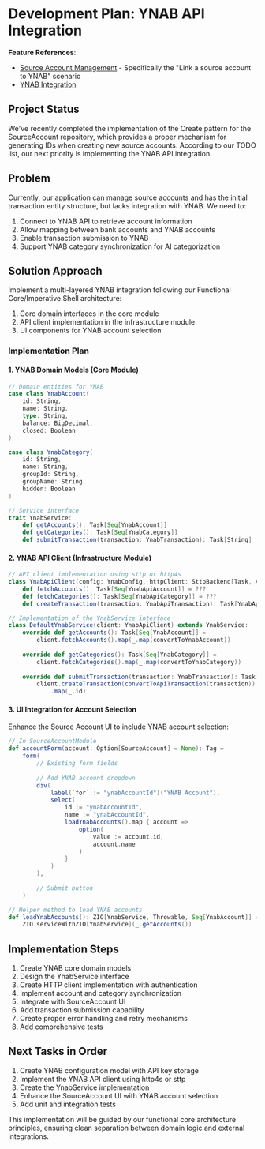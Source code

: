 # Development Plan: YNAB API Integration

**Feature References**: 
- [Source Account Management](../ynab-importer/features/source_account_management.feature) - Specifically the "Link a source account to YNAB" scenario
- [YNAB Integration](../ynab-importer/features/ynab_integration.feature)

## Project Status

We've recently completed the implementation of the Create pattern for the SourceAccount repository, which provides a proper mechanism for generating IDs when creating new source accounts. According to our TODO list, our next priority is implementing the YNAB API integration.

## Problem

Currently, our application can manage source accounts and has the initial transaction entity structure, but lacks integration with YNAB. We need to:

1. Connect to YNAB API to retrieve account information
2. Allow mapping between bank accounts and YNAB accounts
3. Enable transaction submission to YNAB
4. Support YNAB category synchronization for AI categorization

## Solution Approach

Implement a multi-layered YNAB integration following our Functional Core/Imperative Shell architecture:

1. Core domain interfaces in the core module
2. API client implementation in the infrastructure module
3. UI components for YNAB account selection

### Implementation Plan

#### 1. YNAB Domain Models (Core Module)

```scala
// Domain entities for YNAB
case class YnabAccount(
    id: String,
    name: String,
    type: String,
    balance: BigDecimal,
    closed: Boolean
)

case class YnabCategory(
    id: String,
    name: String,
    groupId: String,
    groupName: String,
    hidden: Boolean
)

// Service interface
trait YnabService:
    def getAccounts(): Task[Seq[YnabAccount]]
    def getCategories(): Task[Seq[YnabCategory]]
    def submitTransaction(transaction: YnabTransaction): Task[String]
```

#### 2. YNAB API Client (Infrastructure Module)

```scala
// API client implementation using sttp or http4s
class YnabApiClient(config: YnabConfig, httpClient: SttpBackend[Task, Any]):
    def fetchAccounts(): Task[Seq[YnabApiAccount]] = ???
    def fetchCategories(): Task[Seq[YnabApiCategory]] = ???
    def createTransaction(transaction: YnabApiTransaction): Task[YnabApiResponse] = ???

// Implementation of the YnabService interface
class DefaultYnabService(client: YnabApiClient) extends YnabService:
    override def getAccounts(): Task[Seq[YnabAccount]] = 
        client.fetchAccounts().map(_.map(convertToYnabAccount))
    
    override def getCategories(): Task[Seq[YnabCategory]] =
        client.fetchCategories().map(_.map(convertToYnabCategory))
    
    override def submitTransaction(transaction: YnabTransaction): Task[String] =
        client.createTransaction(convertToApiTransaction(transaction))
            .map(_.id)
```

#### 3. UI Integration for Account Selection

Enhance the Source Account UI to include YNAB account selection:

```scala
// In SourceAccountModule
def accountForm(account: Option[SourceAccount] = None): Tag = 
    form(
        // Existing form fields
        
        // Add YNAB account dropdown
        div(
            label(`for` := "ynabAccountId")("YNAB Account"),
            select(
                id := "ynabAccountId",
                name := "ynabAccountId",
                loadYnabAccounts().map { account =>
                    option(
                        value := account.id,
                        account.name
                    )
                }
            )
        ),
        
        // Submit button
    )

// Helper method to load YNAB accounts
def loadYnabAccounts(): ZIO[YnabService, Throwable, Seq[YnabAccount]] =
    ZIO.serviceWithZIO[YnabService](_.getAccounts())
```

## Implementation Steps

1. Create YNAB core domain models
2. Design the YnabService interface
3. Create HTTP client implementation with authentication
4. Implement account and category synchronization
5. Integrate with SourceAccount UI
6. Add transaction submission capability
7. Create proper error handling and retry mechanisms
8. Add comprehensive tests

## Next Tasks in Order

1. Create YNAB configuration model with API key storage
2. Implement the YNAB API client using http4s or sttp
3. Create the YnabService implementation
4. Enhance the SourceAccount UI with YNAB account selection
5. Add unit and integration tests

This implementation will be guided by our functional core architecture principles, ensuring clean separation between domain logic and external integrations.